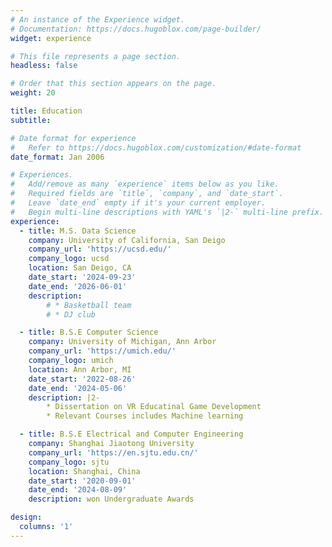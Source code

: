 ```yaml
---
# An instance of the Experience widget.
# Documentation: https://docs.hugoblox.com/page-builder/
widget: experience

# This file represents a page section.
headless: false

# Order that this section appears on the page.
weight: 20

title: Education
subtitle:

# Date format for experience
#   Refer to https://docs.hugoblox.com/customization/#date-format
date_format: Jan 2006

# Experiences.
#   Add/remove as many `experience` items below as you like.
#   Required fields are `title`, `company`, and `date_start`.
#   Leave `date_end` empty if it's your current employer.
#   Begin multi-line descriptions with YAML's `|2-` multi-line prefix.
experience:
  - title: M.S. Data Science
    company: University of California, San Deigo
    company_url: 'https://ucsd.edu/'
    company_logo: ucsd
    location: San Deigo, CA
    date_start: '2024-09-23'
    date_end: '2026-06-01'
    description: 
        # * Basketball team
        # * DJ club

  - title: B.S.E Computer Science
    company: University of Michigan, Ann Arbor
    company_url: 'https://umich.edu/'
    company_logo: umich
    location: Ann Arbor, MI
    date_start: '2022-08-26'
    date_end: '2024-05-06'
    description: |2-
        * Dissertation on VR Educatinal Game Development
        * Relevant Courses includes Machine learning

  - title: B.S.E Electrical and Computer Engineering
    company: Shanghai Jiaotong University
    company_url: 'https://en.sjtu.edu.cn/'
    company_logo: sjtu
    location: Shanghai, China
    date_start: '2020-09-01'
    date_end: '2024-08-09'
    description: won Undergraduate Awards

design:
  columns: '1'
---
```

